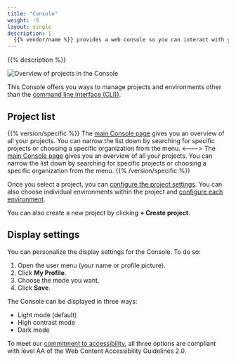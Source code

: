 ```yaml
---
title: "Console"
weight: -9
layout: single
description: |
  {{% vendor/name %}} provides a web console so you can interact with your projects and manage your environments.
---
```


{{% description %}}

![Overview of projects in the Console](/images/management-console/all-projects-revised.png "0.5")

This Console offers you ways to manage projects and environments other than the [command line interface (CLI))](../cli/_index.md).

## Project list

{{% version/specific %}}
The [main Console page](https://console.platform.sh) gives you an overview of all your projects.
You can narrow the list down by searching for specific projects or choosing a specific organization from the menu.
<--->
The [main Console page](https://console.upsun.com) gives you an overview of all your projects.
You can narrow the list down by searching for specific projects or choosing a specific organization from the menu.
{{% /version/specific %}}

Once you select a project, you can [configure the project settings](./configure-project.md).
You can also choose individual environments within the project and [configure each environment](./configure-environment.md).

You can also create a new project by clicking **+ Create project**.

## Display settings

You can personalize the display settings for the Console.
To do so:

1. Open the user menu (your name or profile picture).
2. Click **My Profile**.
3. Choose the mode you want.
4. Click **Save**.

The Console can be displayed in three ways:

* Light mode (default)
* High contrast mode
* Dark mode

To meet our [commitment to accessibility](https://platform.sh/trust-center/legal/wcag/),
all three options are compliant with level AA of the Web Content Accessibility Guidelines 2.0.
